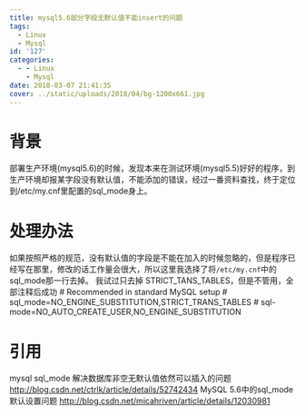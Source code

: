 ```yaml
---
title: mysql5.6部分字段无默认值不能insert的问题
tags:
  - Linux
  - Mysql
id: '127'
categories:
  - - Linux
    - Mysql
date: 2018-03-07 21:41:35
cover: ../static/uploads/2018/04/bg-1200x661.jpg
---
```


# 背景

部署生产环境(mysql5.6)的时候，发现本来在测试环境(mysql5.5)好好的程序，到生产环境却报某字段没有默认值，不能添加的错误，经过一番资料查找，终于定位到/etc/my.cnf里配置的sql\_mode身上。

# 处理办法

如果按照严格的规范，没有默认值的字段是不能在加入的时候忽略的，但是程序已经写在那里，修改的话工作量会很大，所以这里我选择了将`/etc/my.cnf`中的sql\_mode那一行去掉。 我试过只去掉 STRICT\_TANS\_TABLES，但是不管用，全部注释后成功 # Recommended in standard MySQL setup # sql\_mode=NO\_ENGINE\_SUBSTITUTION,STRICT\_TRANS\_TABLES # sql-mode=NO\_AUTO\_CREATE\_USER,NO\_ENGINE\_SUBSTITUTION

# 引用

mysql sql\_mode 解决数据库非空无默认值依然可以插入的问题 http://blog.csdn.net/ctrlk/article/details/52742434 MySQL 5.6中的sql\_mode默认设置问题 http://blog.csdn.net/micahriven/article/details/12030981